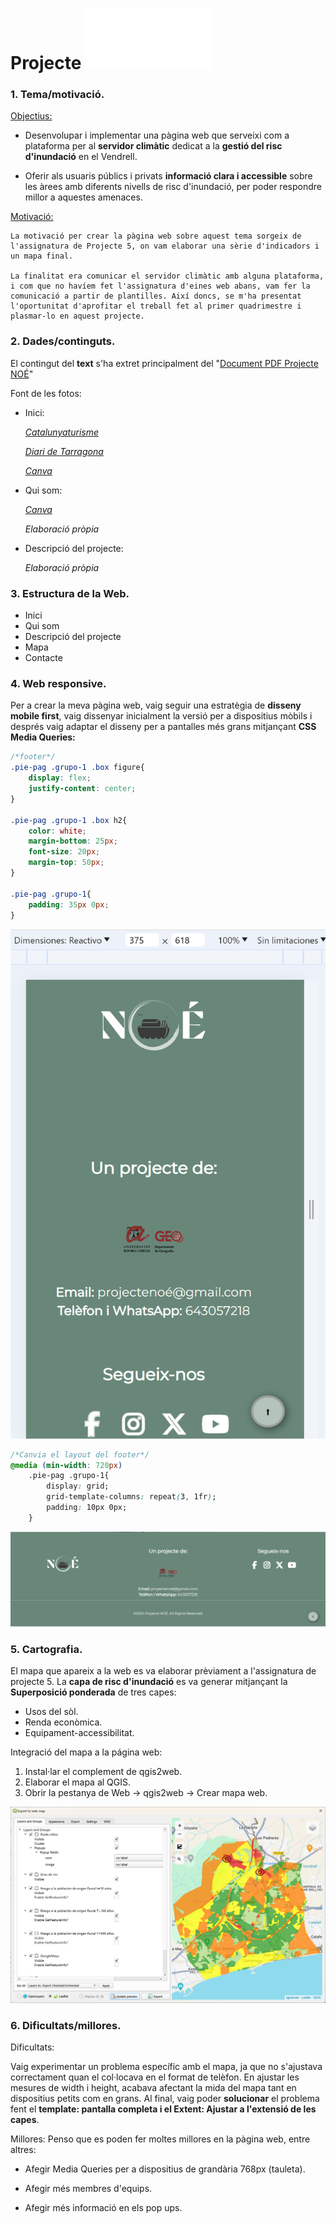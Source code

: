 
# Projecte  ![Reference Image](/images/logo_whitesvg.svg)
### 1. **Tema/motivació.**
<u>Objectius:</u>
+ Desenvolupar i implementar una pàgina web que serveixi com a plataforma per al **servidor climàtic** dedicat a la **gestió del risc d'inundació** en el Vendrell.

+    Oferir als usuaris públics i privats **informació clara i accessible** sobre les àrees amb diferents nivells de risc d'inundació, per poder respondre millor a aquestes amenaces.

<u>Motivació:</u>

    La motivació per crear la pàgina web sobre aquest tema sorgeix de l'assignatura de Projecte 5, on vam elaborar una sèrie d'indicadors i un mapa final. 

    La finalitat era comunicar el servidor climàtic amb alguna plataforma, i com que no havíem fet l'assignatura d'eines web abans, vam fer la comunicació a partir de plantilles. Així doncs, se m'ha presentat l'oportunitat d'aprofitar el treball fet al primer quadrimestre i plasmar-lo en aquest projecte.

### 2. **Dades/continguts.**
El contingut del **text** s'ha extret principalment del  "[Document PDF Projecte NOÉ](https://drive.google.com/file/d/1GT2N6lghaGxA4k6ZcLhOg9EI_Dvn5J11/view?usp=drive_link)"

Font de les fotos:
+ Inici:
    
    [_Catalunyaturisme_](https://catalunyaturisme.cat/es/el-vendrell/)

    [_Diari de Tarragona_](https://www.diaridetarragona.com/costa/pueden-remar-por-las-calles-pero-coma-ruga-no-esta-en-la-lista-de-zonas-inundables-20181101-0036-DRDT201811010036)

    [_Canva_](https://www.canva.com/) 

+ Qui som: 

    [_Canva_](https://www.canva.com/)

    _Elaboració pròpia_

+ Descripció del projecte:

    _Elaboració pròpia_

### 3. **Estructura de la Web.**
+ Inici
+ Qui som
+ Descripció del projecte
+ Mapa
+ Contacte
### 4. **Web responsive.**
Per a crear la meva pàgina web, vaig seguir una estratègia de **disseny mobile first**, vaig dissenyar inicialment la versió per a dispositius mòbils i després vaig adaptar el disseny per a pantalles més grans mitjançant **CSS Media Queries:**

```css
/*footer*/
.pie-pag .grupo-1 .box figure{
    display: flex;
    justify-content: center;
}

.pie-pag .grupo-1 .box h2{
    color: white;
    margin-bottom: 25px;
    font-size: 20px;
    margin-top: 50px;
}

.pie-pag .grupo-1{
    padding: 35px 0px;
}
```
![Reference Image](/images/footer1.png)
```css
/*Canvia el layout del footer*/
@media (min-width: 720px)
    .pie-pag .grupo-1{
        display: grid;
        grid-template-columns: repeat(3, 1fr);
        padding: 10px 0px;   
    }
```
![Reference Image](/images/footer.png)
### 5. **Cartografia.**

El mapa que apareix a la web es va elaborar prèviament a l'assignatura de projecte 5. La **capa de risc d'inundació** es va generar mitjançant la **Superposició ponderada** de tres capes: 
+ Usos del sòl. 
+ Renda econòmica. 
+ Equipament-accessibilitat.

Integració del mapa a la página web:

1. Instal·lar el complement de qgis2web.
1. Elaborar el mapa al QGIS.
1. Obrir la pestanya de Web -> qgis2web -> Crear mapa web.

![Reference Image](/images/qgis2map.png)
### 6. **Dificultats/millores.**
Dificultats:

Vaig experimentar un problema específic amb el mapa, ja que no s'ajustava correctament quan el col·locava en el format de telèfon. En ajustar les mesures de width i height, acabava afectant la mida del mapa tant en dispositius petits com en grans. Al final, vaig poder **solucionar** el problema fent el **template: pantalla completa i el Extent: Ajustar a l'extensió de les capes**.

Millores:
Penso que es poden fer moltes millores en la pàgina web, entre altres:
+ Afegir Media Queries per a dispositius de grandària 768px (tauleta).

+ Afegir més membres d'equips.

+ Afegir més informació en els pop ups.